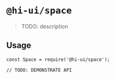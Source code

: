 # `@hi-ui/space`

> TODO: description

## Usage

```
const Space = require('@hi-ui/space');

// TODO: DEMONSTRATE API
```
